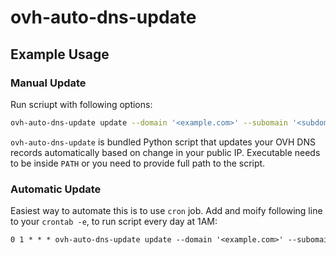 # ovh-auto-dns-update

## Example Usage
### Manual Update
Run scriupt with following options:

```bash
ovh-auto-dns-update update --domain '<example.com>' --subomain '<subdomain1>' --subdomain '<subdomain2>' --application-key '<OVH app key>' --application-secret '<OVH app secret>' --consumer-key '<OVH consumer key>'
```

`ovh-auto-dns-update` is bundled Python script that updates your OVH DNS records automatically based on change in your public IP. Executable needs to be inside `PATH` or you need to provide full path to the script.

### Automatic Update
Easiest way to automate this is to use `cron` job. Add and moify following line to your `crontab -e`, to run script every day at 1AM:

```txt
0 1 * * * ovh-auto-dns-update update --domain '<example.com>' --subomain '<subdomain1>' --subdomain '<subdomain2>' --application-key '<OVH app key>' --application-secret '<OVH app secret>' --consumer-key '<OVH consumer key>'
```
